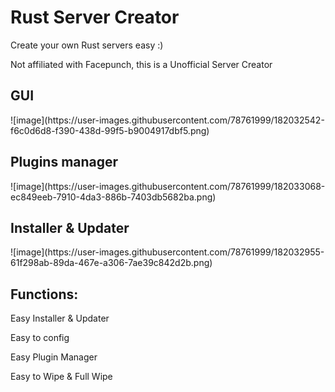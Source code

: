 # Rust Server Creator
<p>Create your own Rust servers easy :)</p>
<p>Not affiliated with Facepunch, this is a Unofficial Server Creator</p>

<h2>GUI</h2>
![image](https://user-images.githubusercontent.com/78761999/182032542-f6c0d6d8-f390-438d-99f5-b9004917dbf5.png)

<h2>Plugins manager</h2>
![image](https://user-images.githubusercontent.com/78761999/182033068-ec849eeb-7910-4da3-886b-7403db5682ba.png)

<h2>Installer & Updater</h2>
![image](https://user-images.githubusercontent.com/78761999/182032955-61f298ab-89da-467e-a306-7ae39c842d2b.png)

<h2>Functions:</h2>
<p>Easy Installer & Updater</p>
<p>Easy to config</p>
<p>Easy Plugin Manager</p>
<p>Easy to Wipe & Full Wipe</p>
